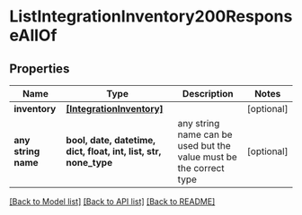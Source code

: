 # ListIntegrationInventory200ResponseAllOf


## Properties
Name | Type | Description | Notes
------------ | ------------- | ------------- | -------------
**inventory** | [**[IntegrationInventory]**](IntegrationInventory.md) |  | [optional] 
**any string name** | **bool, date, datetime, dict, float, int, list, str, none_type** | any string name can be used but the value must be the correct type | [optional]

[[Back to Model list]](../README.md#documentation-for-models) [[Back to API list]](../README.md#documentation-for-api-endpoints) [[Back to README]](../README.md)


